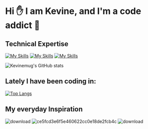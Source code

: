 
 # Hi ✋ I am Kevine, and I'm a code addict 🤭


<!---
Kevinemug/Kevinemug is a ✨ special ✨ repository because its `README.md` (this file) appears on your GitHub profile.
You can click the Preview link to take a look at your changes.
--->

## Technical Expertise
[![My Skills](https://skillicons.dev/icons?i=js,html,css,react)](https://skillicons.dev) 
[![My Skills](https://skillicons.dev/icons?i=java,kotlin,nodejs,figma&theme=light)](https://skillicons.dev)
[![My Skills](https://skillicons.dev/icons?i=java,kotlin,nodejs,tailwind)](https://skillicons.dev)

![Kevinemug's GitHub stats](https://github-readme-stats.vercel.app/api?username=Kevinemug&show_icons=true&theme=radical)

## Lately I have been coding in:

[![Top Langs](https://github-readme-stats.vercel.app/api/top-langs/?username=anuraghazra&hide_progress=false)](https://github.com/anuraghazra/github-readme-stats)
 
## My everyday Inspiration


![download](https://user-images.githubusercontent.com/98740834/227730064-a2c80c9c-353b-49c9-8c2e-c74632bf9aa3.jpg)
![ce5fcd3e6f5e460622cc0e18de2fcb4c](https://user-images.githubusercontent.com/98740834/227730179-56463396-74e0-4f05-b811-7d71d9ec4606.jpg)
![download](https://user-images.githubusercontent.com/98740834/227730275-000d0dd8-2329-4c23-a483-1470c7489cff.png)
